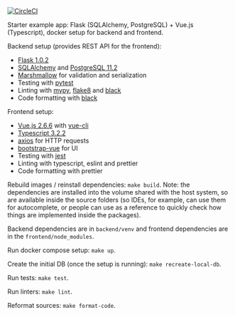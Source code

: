 [![CircleCI](https://circleci.com/gh/serebrov/flask-vue-starter.svg?style=svg)](https://circleci.com/gh/serebrov/flask-vue-starter)

Starter example app: Flask (SQLAlchemy, PostgreSQL) + Vue.js (Typescript), docker setup for backend and frontend.

Backend setup (provides REST API for the frontend):

- [Flask 1.0.2](http://flask.pocoo.org/)
- [SQLAlchemy](https://www.sqlalchemy.org/) and [PostgreSQL 11.2](https://www.postgresql.org/)
- [Marshmallow](https://marshmallow.readthedocs.io/en/3.0/) for validation and serialization
- Testing with [pytest](https://docs.pytest.org/en/latest/)
- Linting with [mypy](http://mypy-lang.org/), [flake8](http://flake8.pycqa.org/en/latest/) and [black](https://github.com/ambv/black)
- Code formatting with [black](https://github.com/ambv/black)

Frontend setup:

- [Vue.js 2.6.6](https://vuejs.org/) with [vue-cli](https://cli.vuejs.org/)
- [Typescript 3.2.2](https://www.typescriptlang.org/)
- [axios](https://github.com/axios/axios) for HTTP requests
- [bootstrap-vue](https://bootstrap-vue.js.org/) for UI
- Testing with [jest](https://jestjs.io/)
- Linting with typescript, eslint and prettier
- Code formatting with prettier

Rebuild images / reinstall dependencies: `make build`.
Note: the dependencies are installed into the volume shared with the host system, so are available inside the source folders (so IDEs, for example, can use them for autocomplete, or people can use as a reference to quickly check how things are implemented inside the packages).

Backend dependencies are in `backend/venv` and frontend dependencies are in the `frontend/node_modules`.

Run docker compose setup: `make up`.

Create the initial DB (once the setup is running): ```make recreate-local-db```.

Run tests: `make test`.

Run linters: `make lint`.

Reformat sources: `make format-code`.
